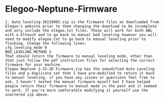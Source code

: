 # Elegoo-Neptune-Firmware
	1. Auto_leveling-20210903.zip is the firmware files as downloaded from Elegoo's website prior to them changing the download to be incomplete and only include the elegoo.txt files. These will work for both ABL with a bltouch and to go back to manual bed leveling however you will need to modify elegoo.txt to go back to manual leveling prior to flashing. Change the following lines:
	cfg_leveling_mode 0
	BED_LEVELING_METHOD 5
	That should return the firmware to manual leveling mode, other than that just follow the pdf instruction files for selecting the correct firmware for your machine.
	Elegoo Neptune 2-2S-2D Firmware.zip has the unmodified Auto Leveling files and a duplicate set that I have pre-modified to return it back to manual leveling, if you have any issues or questions feel free to ask. I haven't tested the manual firmware myself but I have helped people return their firmware to manual mode in the past and it seemed to work. If you're more comforatble modifying it yourself use the unaltered zip above.
